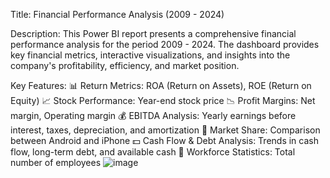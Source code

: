 Title: Financial Performance Analysis (2009 - 2024)

Description: This Power BI report presents a comprehensive financial performance analysis for the period 2009 - 2024. The dashboard provides key financial metrics, interactive visualizations, and insights into the company's profitability, efficiency, and market position.

Key Features:
📊 Return Metrics: ROA (Return on Assets), ROE (Return on Equity)
📈 Stock Performance: Year-end stock price
📉 Profit Margins: Net margin, Operating margin
💰 EBITDA Analysis: Yearly earnings before interest, taxes, depreciation, and amortization
📡 Market Share: Comparison between Android and iPhone
💵 Cash Flow & Debt Analysis: Trends in cash flow, long-term debt, and available cash
👥 Workforce Statistics: Total number of employees
![image](https://github.com/user-attachments/assets/2e2d72ce-3950-4cbf-8bad-c43f249fe1b1)
